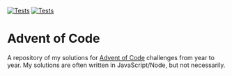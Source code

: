 [![Tests](https://github.com/nksfrank/aoc/actions/workflows/tests_2022.yml/badge.svg)](https://github.com/nksfrank/aoc/actions/workflows/tests_2022.yml) [![Tests](https://github.com/nksfrank/aoc/actions/workflows/tests_2023.yml/badge.svg)](https://github.com/nksfrank/aoc/actions/workflows/tests_2023.yml)
# Advent of Code
A repository of my solutions for [Advent of Code](https://adventofcode.com) challenges from year to year.
My solutions are often written in JavaScript/Node, but not necessarily.
